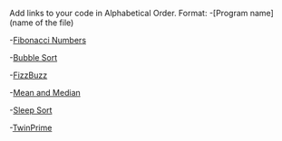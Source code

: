 Add links to your code in Alphabetical Order.
Format: -[Program name](name of the file)

-[Fibonacci Numbers](Fibonacci.cs)

-[Bubble Sort](BubbleSort.cs)

-[FizzBuzz](FizzBuzz.cs)

-[Mean and Median](MeanAndMedian.cs)

-[Sleep Sort](SleepSort.cs)

-[TwinPrime](TwinPrime.cs)




